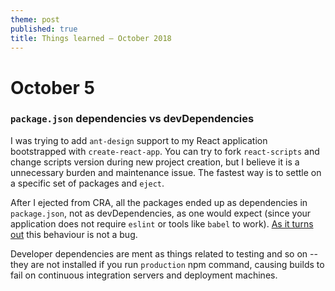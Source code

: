 ```yaml
---
theme: post
published: true
title: Things learned – October 2018
---
```

# October 5

### `package.json` dependencies vs devDependencies

I was trying to add `ant-design` support to my React application bootstrapped with `create-react-app`. You can try to fork `react-scripts` and change scripts version during new project creation, but I believe it is a unnecessary burden and maintenance issue. The fastest way is to settle on a specific set of packages and `eject`.

After I ejected from CRA, all the packages ended up as dependencies in `package.json`, not as devDependencies, as one would expect (since your application does not require `eslint` or tools like `babel` to work). [As it turns out](https://github.com/facebook/create-react-app/issues/4969) this behaviour is not a bug. 

Developer dependencies are ment as things related to testing and so on -- they are not installed if you run `production` npm command, causing builds to fail on continuous integration servers and deployment machines.